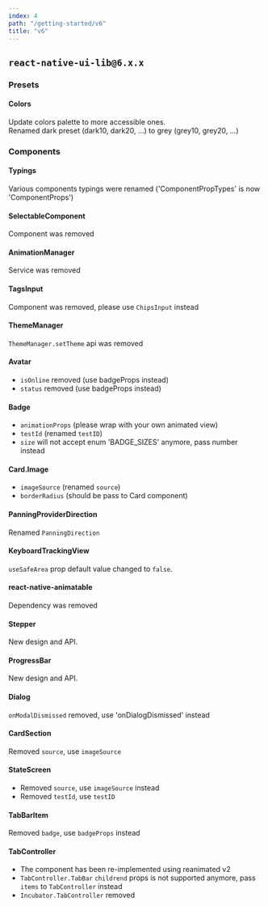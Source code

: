 ```yaml
---
index: 4
path: "/getting-started/v6"
title: "v6"
---
```

## `react-native-ui-lib@6.x.x`

### Presets

#### Colors
Update colors palette to more accessible ones.  
Renamed dark preset (dark10, dark20, ...) to grey (grey10, grey20, ...)

### Components

#### Typings
Various components typings were renamed ('ComponentPropTypes' is now 'ComponentProps')

#### SelectableComponent
Component was removed

#### AnimationManager
Service was removed

#### TagsInput
Component was removed, please use `ChipsInput` instead

#### ThemeManager
`ThemeManager.setTheme` api was removed

#### Avatar
- `isOnline` removed (use badgeProps instead)
- `status` removed (use badgeProps instead)

#### Badge
- `animationProps` (please wrap with your own animated view)
- `testId` (renamed `testID`)
- `size` will not accept enum 'BADGE_SIZES' anymore, pass number instead

#### Card.Image
- `imageSource` (renamed `source`)
- `borderRadius` (should be pass to Card component)

#### PanningProviderDirection
Renamed `PanningDirection`


#### KeyboardTrackingView
`useSafeArea` prop default value changed to `false`.

#### react-native-animatable
Dependency was removed


#### Stepper
New design and API.

#### ProgressBar
New design and API.

#### Dialog
 `onModalDismissed` removed, use 'onDialogDismissed' instead

#### CardSection
Removed `source`, use `imageSource`

#### StateScreen
- Removed `source`, use `imageSource` instead
- Removed `testId`, use `testID`

#### TabBarItem
Removed `badge`, use `badgeProps` instead

#### TabController
 - The component has been re-implemented using reanimated v2
 - `TabController.TabBar` `childrend` props is not supported anymore, pass `items` to `TabController` instead 
 - `Incubator.TabController` removed